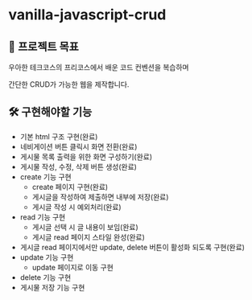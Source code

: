# vanilla-javascript-crud

## 🎯 프로젝트 목표

우아한 테크코스의 프리코스에서 배운 코드 컨벤션을 복습하며

간단한 CRUD가 가능한 웹을 제작합니다.

## 🛠 구현해야할 기능

- 기본 html 구조 구현(완료)
- 네비게이션 버튼 클릭시 화면 전환(완료)
- 게시물 목록 출력을 위한 화면 구성하기(완료)
- 게시물 작성, 수정, 삭제 버튼 생성(완료)
- create 기능 구현
  - create 페이지 구현(완료)
  - 게시글을 작성하여 제출하면 내부에 저장(완료)
  - 게시글 작성 시 예외처리(완료)
- read 기능 구현
  - 게시글 선택 시 글 내용이 보임(완료)
  - 게시글 read 페이지 스타일 완성(완료)
- 게시글 read 페이지에서만 update, delete 버튼이 활성화 되도록 구현(완료)
- update 기능 구현
  - update 페이지로 이동 구현
- delete 기능 구현
- 게시물 저장 기능 구현